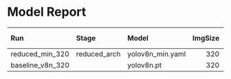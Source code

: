 # Model Report

| Run              | Stage        | Model            |   ImgSize |   Epochs |   Batch | File (best.pt)                              |   Size (MB) |   mAP@0.5 |   mAP@0.5:0.95 |   Params (M) |   FLOPs (G) |   Latency (ms) |
|:-----------------|:-------------|:-----------------|----------:|---------:|--------:|:--------------------------------------------|------------:|----------:|---------------:|-------------:|------------:|---------------:|
| reduced_min_320  | reduced_arch | yolov8n_min.yaml |       320 |       10 |      16 | runs_train\reduced_min_320\weights\best.pt  |       3.603 |    0.7638 |         0.4493 |       1.7992 |      0.6469 |          7.316 |
| baseline_v8n_320 |              | yolov8n.pt       |       320 |       60 |      16 | runs_train\baseline_v8n_320\weights\best.pt |       5.923 |    0.8879 |         0.5803 |       3.011  |      1.0243 |          7.13  |
